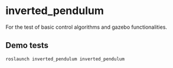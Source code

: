 # inverted_pendulum
For the test of basic control algorithms and gazebo functionalities.

## Demo tests
```
roslaunch inverted_pendulum inverted_pendulum
```
